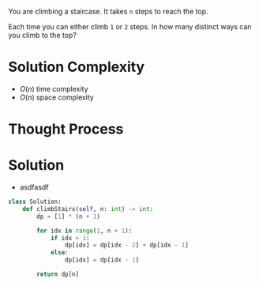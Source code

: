 You are climbing a staircase. It takes `n` steps to reach the top.

Each time you can either climb `1` or `2` steps. In how many distinct ways can you climb to the top?
# Solution Complexity
- $O(n)$ time complexity
- $O(n)$ space complexity
# Thought Process
# Solution
- asdfasdf
```Python
class Solution:
	def climbStairs(self, n: int) -> int:
		dp = [1] * (n + 1)

		for idx in range(1, n + 1):
			if idx > 1:
				dp[idx] = dp[idx - 2] + dp[idx - 1]
			else:
				dp[idx] = dp[idx - 1]

		return dp[n]
```